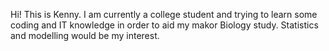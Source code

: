 Hi! This is Kenny. 
I am currently a college student and trying to learn some coding and IT knowledge in order to aid my makor Biology study. 
Statistics and modelling would be my interest.
